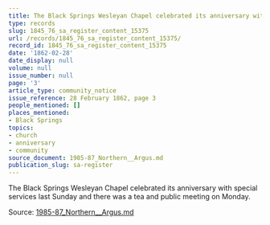 ```yaml
---
title: The Black Springs Wesleyan Chapel celebrated its anniversary with special services
type: records
slug: 1845_76_sa_register_content_15375
url: /records/1845_76_sa_register_content_15375/
record_id: 1845_76_sa_register_content_15375
date: '1862-02-28'
date_display: null
volume: null
issue_number: null
page: '3'
article_type: community_notice
issue_reference: 28 February 1862, page 3
people_mentioned: []
places_mentioned:
- Black Springs
topics:
- church
- anniversary
- community
source_document: 1985-87_Northern__Argus.md
publication_slug: sa-register
---
```


The Black Springs Wesleyan Chapel celebrated its anniversary with special services last Sunday and there was a tea and public meeting on Monday.

Source: [1985-87_Northern__Argus.md](/downloads/markdown/1985-87_Northern__Argus.md)
